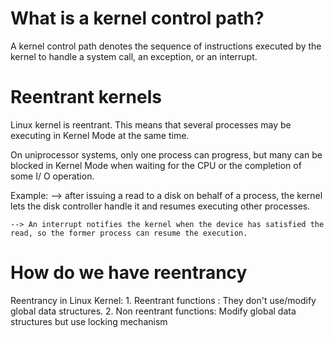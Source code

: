 What is a kernel control path?
=================================

A kernel control path denotes the sequence of instructions executed by the kernel to handle a system call, an exception, or an interrupt.

Reentrant kernels
=================

Linux kernel is reentrant. This means that several processes may be executing in Kernel Mode at the same time.

On uniprocessor systems, only one process can progress, but many can be blocked in Kernel Mode when waiting for the CPU or the completion of some I/ O operation.

Example:
	-->	after issuing a read to a disk on behalf of a process, the kernel lets the disk controller handle it and resumes executing other processes. 

	-->	An interrupt notifies the kernel when the device has satisfied the read, so the former process can resume the execution.

How do we have reentrancy
=============================

Reentrancy in Linux Kernel:
	1. Reentrant functions : They don't use/modify global data structures.
	2. Non reentrant functions: Modify global data structures but use locking mechanism



